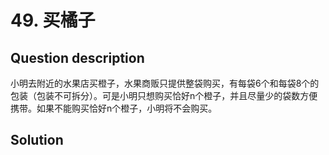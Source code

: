 # 49. 买橘子 

## Question description


  小明去附近的水果店买橙子，水果商贩只提供整袋购买，有每袋6个和每袋8个的包装（包装不可拆分）。可是小明只想购买恰好n个橙子，并且尽量少的袋数方便携带。如果不能购买恰好n个橙子，小明将不会购买。 




## Solution

